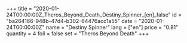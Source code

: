 +++
title = "2020-01-24T00:00:00Z_Theros_Beyond_Death_Destiny_Spinner_[en]_false"
id = "ba264166-948b-47d4-b302-64476acc1a55"
date = "2020-01-24T00:00:00Z"
name = "Destiny Spinner"
lang = ["en"]
price = "0.81"
quantity = 4
foil = false
set = "Theros Beyond Death"
+++
